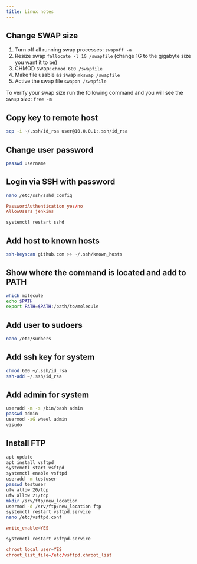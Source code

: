```yaml
---
title: Linux notes
---
```



## Change SWAP size

1. Turn off all running swap processes: `swapoff -a`
2. Resize swap `fallocate -l 1G /swapfile` (change 1G to the gigabyte size you want it to be)
3. CHMOD swap: `chmod 600 /swapfile`
4. Make file usable as swap `mkswap /swapfile`
5. Active the swap file `swapon /swapfile`

To verify your swap size run the following command and you will see the swap size: `free -m`

## Copy key to remote host

```bash
scp -i ~/.ssh/id_rsa user@10.0.0.1:.ssh/id_rsa
```

## Change user password

```bash
passwd username
```

## Login via SSH with password

```bash
nano /etc/ssh/sshd_config
```

```conf
PasswordAuthentication yes/no
AllowUsers jenkins
```

```bash
systemctl restart sshd
```

## Add host to known hosts

```bash
ssh-keyscan github.com >> ~/.ssh/known_hosts
```

## Show where the command is located and add to PATH

```bash
which molecule
echo $PATH
export PATH=$PATH:/path/to/molecule
```

## Add user to sudoers

```bash
nano /etc/sudoers
```

## Add ssh key for system

```bash
chmod 600 ~/.ssh/id_rsa
ssh-add ~/.ssh/id_rsa
```

## Add admin for system

```bash
useradd -m -s /bin/bash admin
passwd admin
usermod -aG wheel admin
visudo
```

## Install FTP

```bash
apt update
apt install vsftpd
systemctl start vsftpd
systemctl enable vsftpd
useradd -m testuser
passwd testuser
ufw allow 20/tcp
ufw allow 21/tcp
mkdir /srv/ftp/new_location
usermod -d /srv/ftp/new_location ftp
systemctl restart vsftpd.service
nano /etc/vsftpd.conf
```

```conf title="/etc/vsftpd.conf"
write_enable=YES
```

```bash
systemctl restart vsftpd.service
```

```conf
chroot_local_user=YES
chroot_list_file=/etc/vsftpd.chroot_list
```
